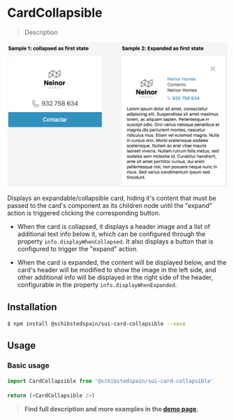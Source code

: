 # CardCollapsible

> Description

![](./assets/screenshot.png)

Displays an expandable/collapsible card, hiding it's content that must be passed to the card's component as its children node until the "expand" action is triggered clicking the corresponding button.

- When the card is collapsed, it displays a header image and a list of additional text info below it, which can be configured through the property `info.displayWhenCollapsed`. It also displays a button that is configured to trigger the "expand" action.

- When the card is expanded, the content will be displayed below, and the card's header will be modified to show the image in the left side, and other additional info will be displayed in the right side of the header, configurable in the property `info.displayWhenExpanded`.

## Installation

```sh
$ npm install @schibstedspain/sui-card-collapsible --save
```

## Usage

### Basic usage
```js
import CardCollapsible from '@schibstedspain/sui-card-collapsible'

return (<CardCollapsible />)
```


> **Find full description and more examples in the [demo page](#).**
